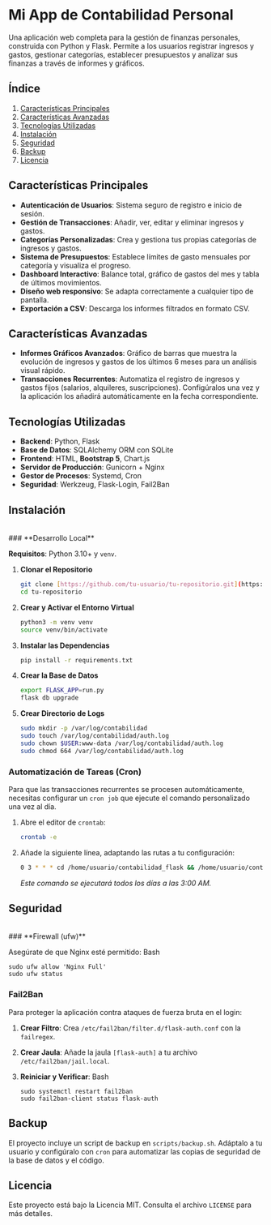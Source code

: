 # **Mi App de Contabilidad Personal**

Una aplicación web completa para la gestión de finanzas personales, construida con Python y Flask. Permite a los usuarios registrar ingresos y gastos, gestionar categorías, establecer presupuestos y analizar sus finanzas a través de informes y gráficos.

## **Índice**

1.  [Características Principales](#características-principales)
2.  [Características Avanzadas](#características-avanzadas)
3.  [Tecnologías Utilizadas](#tecnologías-utilizadas)
4.  [Instalación](#instalación)
5.  [Seguridad](#seguridad)
6.  [Backup](#backup)
7.  [Licencia](#licencia)

## **Características Principales**

* **Autenticación de Usuarios**: Sistema seguro de registro e inicio de sesión.
* **Gestión de Transacciones**: Añadir, ver, editar y eliminar ingresos y gastos.
* **Categorías Personalizadas**: Crea y gestiona tus propias categorías de ingresos y gastos.
* **Sistema de Presupuestos**: Establece límites de gasto mensuales por categoría y visualiza el progreso.
* **Dashboard Interactivo**: Balance total, gráfico de gastos del mes y tabla de últimos movimientos.
* **Diseño web responsivo**: Se adapta correctamente a cualquier tipo de pantalla.
* **Exportación a CSV**: Descarga los informes filtrados en formato CSV.

## **Características Avanzadas**

* **Informes Gráficos Avanzados**: Gráfico de barras que muestra la evolución de ingresos y gastos de los últimos 6 meses para un análisis visual rápido.
* **Transacciones Recurrentes**: Automatiza el registro de ingresos y gastos fijos (salarios, alquileres, suscripciones). Configúralos una vez y la aplicación los añadirá automáticamente en la fecha correspondiente.

## **Tecnologías Utilizadas**

* **Backend**: Python, Flask
* **Base de Datos**: SQLAlchemy ORM con SQLite
* **Frontend**: HTML, **Bootstrap 5**, Chart.js
* **Servidor de Producción**: Gunicorn + Nginx
* **Gestor de Procesos**: Systemd, Cron
* **Seguridad**: Werkzeug, Flask-Login, Fail2Ban

## **Instalación**

<br>
### **Desarrollo Local**

**Requisitos**: Python 3.10+ y `venv`.

1.  **Clonar el Repositorio**
    ```bash
    git clone [https://github.com/tu-usuario/tu-repositorio.git](https://github.com/tu-usuario/tu-repositorio.git)
    cd tu-repositorio
    ```
2.  **Crear y Activar el Entorno Virtual**
    ```bash
    python3 -m venv venv
    source venv/bin/activate
    ```
3.  **Instalar las Dependencias**
    ```bash
    pip install -r requirements.txt
    ```
4.  **Crear la Base de Datos**
    ```bash
    export FLASK_APP=run.py
    flask db upgrade
    ```
5.  **Crear Directorio de Logs**
    ```bash
    sudo mkdir -p /var/log/contabilidad
    sudo touch /var/log/contabilidad/auth.log
    sudo chown $USER:www-data /var/log/contabilidad/auth.log
    sudo chmod 664 /var/log/contabilidad/auth.log
    ```

### **Automatización de Tareas (Cron)**

Para que las transacciones recurrentes se procesen automáticamente, necesitas configurar un `cron job` que ejecute el comando personalizado una vez al día.

1.  Abre el editor de `crontab`:
    ```bash
    crontab -e
    ```
2.  Añade la siguiente línea, adaptando las rutas a tu configuración:
    ```bash
    0 3 * * * cd /home/usuario/contabilidad_flask && /home/usuario/contabilidad_flask/venv/bin/python3 -m flask process-recurring >> /var/log/contabilidad/cron.log 2>&1
    ```
    *Este comando se ejecutará todos los días a las 3:00 AM.*

## **Seguridad**


<br>
### **Firewall (ufw)**


Asegúrate de que Nginx esté permitido:
Bash

```
sudo ufw allow 'Nginx Full'
sudo ufw status
```


### **Fail2Ban**


Para proteger la aplicación contra ataques de fuerza bruta en el login:

1. **Crear Filtro**: Crea `/etc/fail2ban/filter.d/flask-auth.conf` con la `failregex`.
2. **Crear Jaula**: Añade la jaula `[flask-auth]` a tu archivo `/etc/fail2ban/jail.local`.
3. **Reiniciar y Verificar**:
    Bash

    ```
    sudo systemctl restart fail2ban
    sudo fail2ban-client status flask-auth

    ```


## **Backup**


El proyecto incluye un script de backup en `scripts/backup.sh`. Adáptalo a tu usuario y configúralo con `cron` para automatizar las copias de seguridad de la base de datos y el código.

## **Licencia**


Este proyecto está bajo la Licencia MIT. Consulta el archivo `LICENSE` para más detalles.
